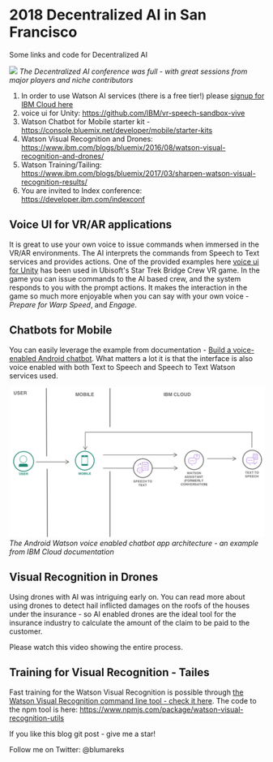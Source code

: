 # 2018 Decentralized AI in San Francisco
Some links and code for Decentralized AI

![](images/decentralizedai.png)
*The Decentralized AI conference was full - with great sessions from major players and niche contributors*

1. In order to use Watson AI services (there is a free tier!) please [signup for IBM Cloud here](http://bluemix.net)
2. voice ui for Unity:  https://github.com/IBM/vr-speech-sandbox-vive
3. Watson Chatbot for Mobile starter kit - https://console.bluemix.net/developer/mobile/starter-kits
4. Watson Visual Recognition and Drones: https://www.ibm.com/blogs/bluemix/2016/08/watson-visual-recognition-and-drones/
5. Watson Training/Tailing: https://www.ibm.com/blogs/bluemix/2017/03/sharpen-watson-visual-recognition-results/
6. You are invited to Index conference: https://developer.ibm.com/indexconf

## Voice UI for VR/AR applications
It is great to use your own voice to issue commands when immersed in the VR/AR environments. The AI interprets the commands from Speech to Text services and provides actions. One of the provided examples here [voice ui for Unity](https://github.com/IBM/vr-speech-sandbox-vive) has been used in Ubisoft's Star Trek Bridge Crew VR game. In the game you can issue commands to the AI based crew, and the system responds to you with the prompt actions. It makes the interaction in the game so much more enjoyable when you can say with your own voice - *Prepare for Warp Speed*, and *Engage*. 

## Chatbots for Mobile
You can easily leverage the example from documentation - [Build a voice-enabled Android chatbot]( https://console.bluemix.net/docs/tutorials/android-watson-chatbot.html#build-a-voice-enabled-android-chatbot). What matters a lot it is that the interface is also voice enabled with both Text to Speech and Speech to Text Watson services used.

![](images/architecture.png)
*The Android Watson voice enabled chatbot app architecture - an example from IBM Cloud documentation*

## Visual Recognition in Drones
Using drones with AI was intriguing early on. You can read more about using drones to detect hail inflicted damages on the roofs of the houses under the insurance - so AI enabled drones are the ideal tool for the insurance industry to calculate the amount of the claim to be paid to the customer.

Please watch this video showing the entire process. 

## Training for Visual Recognition - Tailes
Fast training for the Watson Visual Recognition is possible through [the Watson Visual Recognition command line tool - check it here](https://developer.ibm.com/dwblog/2017/command-line-tools-watson-visual-recognition/). The code to the npm tool is here: https://www.npmjs.com/package/watson-visual-recognition-utils

If you like this blog git post - give me a star!

Follow me on Twitter: @blumareks
